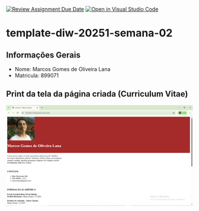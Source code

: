 [![Review Assignment Due Date](https://classroom.github.com/assets/deadline-readme-button-22041afd0340ce965d47ae6ef1cefeee28c7c493a6346c4f15d667ab976d596c.svg)](https://classroom.github.com/a/6b4UVvYL)
[![Open in Visual Studio Code](https://classroom.github.com/assets/open-in-vscode-2e0aaae1b6195c2367325f4f02e2d04e9abb55f0b24a779b69b11b9e10269abc.svg)](https://classroom.github.com/online_ide?assignment_repo_id=20142423&assignment_repo_type=AssignmentRepo)
# template-diw-20251-semana-02

## Informações Gerais
- Nome: Marcos Gomes de Oliveira Lana
- Matricula: 899071

## Print da tela da página criada (Curriculum Vitae)

![Tela currículo](public/print.PNG)
